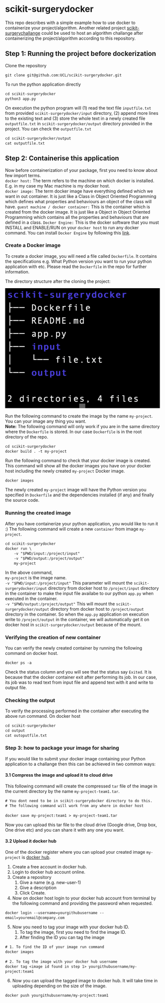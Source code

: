 # scikit-surgerydocker
This repo describes with a simple example how to use docker to containerize your project/algorithm. Another related project [scikit-surgerychallange](https://github.com/UCL/scikit-surgerychallenge) could be used to host an algorithm challange after containerizing the project/algorithm according to this repository.  

## Step 1: Running the project before dockerization

Clone the repository
```
git clone git@github.com:UCL/scikit-surgerydocker.git
```
To run the python application directly
```
cd scikit-surgerydocker
python3 app.py
```
On execution the python program will (1) read the text file `inputfile.txt` from provided `scikit-surgerydocker/input` directory, (2) append more lines to the existing text and (3) store the whole text in a newly created file `outputfile.txt` in `scikit-surgerydocker/output` directory provided in the project. You can check the `outputfile.txt`

```
cd scikit-surgerydocker/output
cat outputfile.txt
```


## Step 2: Containerise this application

Now before containerization of your package, first you need to know about few import terms.    
`docker host:` The term refers to the machine on which docker is installed. E.g. in my case my Mac machine is my docker host.    
`docker image:` The term docker image have everything defined which we want in out container. It is just like a Class in Object Oriented Programming which defines what properties and behaviours an object of the class will have.
`guest machine / docker container:` This is the container which is created from the docker image. It is just like a Object in Object Oriented Programming which contains all the properties and behaviours that are defined in a class.
`Docker Engine:` This is the docker software that you must INSTALL and ENABLE/RUN on your `docker host` to run any docker command. You can install `Docker Engine` by following this [link](https://docs.docker.com/desktop/).

### Create a Docker image
To create a docker image, you will need a file called `Dockerfile`. It contains the specifications e.g. What Python version you want to run your python application with etc. Please read the `Dockerfile` in the repo for further information.

The directory structure after the cloning the project: 

![Directory Structure](./images/directory-structure.png)

Run the following command to create the image by the name `my-project`. You can your image any thing you want.   
**Note:** The following command will only work if you are in the same directory where the `Dockerfile` is stored. In our case `Dockerfile` is in the root directory of the repo.
```
cd scikit-surgerydocker
docker build . -t my-project
```
Run the following command to check that your docker image is created.
This command will show all the docker images you have on your docker host including the newly created `my-project` Docker image.
```
docker images
```
The newly created `my-project` image will have the Python version you specified in `Dockerfile` and the dependencies installed (if any) and finally the source code.

### Running the created image
After you have containerize your python application, you would like to run it :) The following command will create a new `container` from image `my-project`. 
```
cd scikit-surgerydocker
docker run \
    -v "$PWD/input:/project/input" 
    -v "$PWD/output:/project/output" 
    my-project
```

In the above command,      
`my-project` is the image name.     
`-v "$PWD/input:/project/input"` This parameter will mount the `scikit-surgerydocker/input` directory from docker host to `/project/input` directory in the container to make the input file availabe to our python `app.py` when executed in the container.      
`-v "$PWD/output:/project/output"` This will mount the `scikit-surgerydocker/output` directory from docker host to `/project/output` directory in the container. So when the `app.py` application on execution write to `/project/output` in the container, we will automatically get it on docker host in `scikit-surgerydocker/output` because of the mount.

### Verifying the creation of new container
You can verify the newly created container by running the following command on docker host.
```
docker ps -a
```
Check the status column and you will see that the status say `Exited`. It is because that the docker container exit after performing its job. In our case, its job was to read text from input file and append text with it and write to output file.


### Checking the output
To verify the processing performed in the container after executing the above run command. On docker host
```
cd scikit-surgerydocker
cd output
cat outoputfile.txt
```

### Step 3: how to package your image for sharing
If you would like to submit your docker image containing your Python application to a challange then this can be achieved in two common ways:

#### 3.1 Compress the image and upload it to cloud drive
This following command will create the compressed `tar` file of the image in the current directory by the name `my-project-team1.tar`.   

```
# You dont need to be in scikit-surgerydocker directory to do this. 
# The following command will work from any where in docker host

docker save my-project:team1 > my-project-team1.tar
```

Now you can upload this tar file to the cloud drive (Google drive, Drop box, One drive etc) and you can share it with any one you want.

#### 3.2 Upload it docker hub
One of the docker register where you can upload your created image `my-project` is [docker hub](https://hub.docker.com/). 
1. Create a free account in docker hub.
2. Login to docker hub account online.
3. Create a repository
    1. Give a name (e.g. new-user-1)
    2. Give a description
    3. Click Create.
4. Now on docker host login to your docker hub account from terminal by the following command and providing the password when requested.
```
docker login --username=yourgithubusername --email=youremail@company.com
```
5. Now you need to tag your image with your docker hub ID.
    1. To tag the image, first you need to find the image ID.
    2. After finding the ID you can tag the image
```
# 1. To find the ID of your image run command
docker images

# 2. To tag the image with your docker hub username
docker tag <image id found in step 1> yourgithubusername/my-project:team1
```
6. Now you can upload the tagged image to docker hub. It will take time in uploading depending on the size of the image.
```
docker push yourgithubusername/my-project:team1
```










